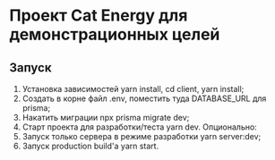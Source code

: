 # Проект Cat Energy для демонстрационных целей

## Запуск

1. Установка зависимостей yarn install, cd client, yarn install;
2. Создать в корне файл .env, поместить туда DATABASE_URL для prisma;
3. Накатить миграции npx prisma migrate dev;
4. Старт проекта для разработки/теста yarn dev.
   Опционально:
5. Запуск только сервера в режиме разработки yarn server:dev;
6. Запуск production build'a yarn start.
